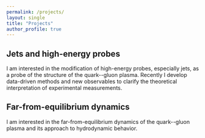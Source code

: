 ```yaml
---
permalink: /projects/
layout: single
title: "Projects"
author_profile: true
---
```


## Jets and high-energy probes

I am interested in the modification of high-energy probes, especially jets, as a probe of the structure of the quark--gluon plasma. Recently I develop data-driven methods and new observables to clarify the theoretical interpretation of experimental measurements.

## Far-from-equilibrium dynamics

I am interested in the far-from-equilibrium dynamics of the quark--gluon plasma and its approach to hydrodynamic behavior.